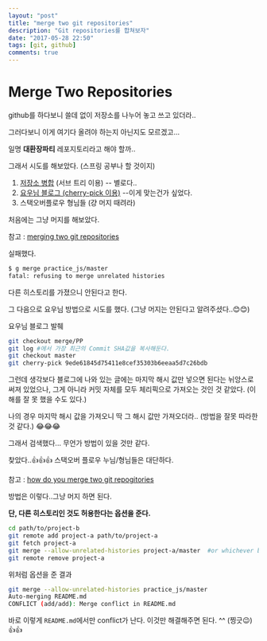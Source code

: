 ```yaml
---
layout: "post"
title: "merge two git repositories"
description: "Git repositories를 합쳐보자"
date: "2017-05-28 22:50"
tags: [git, github]
comments: true
---
```


# Merge Two Repositories

github를 하다보니 쓸데 없이 저장소를 나누어 놓고 쓰고 있더라..

그러다보니 이게 여기다 올려야 하는지 아닌지도 모르겠고...

일명 **대환장파티** 레포지토리라고 해야 할까..

그래서 시도를 해보았다. (스프링 공부나 할 것이지)

1. [저장소 병합](http://gypark.pe.kr/wiki/Git/%EC%A0%80%EC%9E%A5%EC%86%8C%EB%B3%91%ED%95%A9) (서브 트리 이용) -- 별로다..
2. [요우님 블로그 (cherry-pick 이용)](http://luckyyowu.tistory.com/352) --이게 맞는건가 싶었다.
3. 스택오버플로우 형님들 (걍 머지 때려라)

처음에는 그냥 머지를 해보았다.

참고 : [merging two git repositories](http://blog.caplin.com/2013/09/18/merging-two-git-repositories/)

실패했다.

```bash
$ g merge practice_js/master
fatal: refusing to merge unrelated histories
```
다른 히스토리를 가졌으니 안된다고 한다.

그 다음으로 요우님 방법으로 시도를 했다. (그냥 머지는 안된다고 알려주셨다..😊😊)

요우님 블로그 발췌

```bash
git checkout merge/PP
git log #에서 가장 최근의 Commit SHA값을 복사해둔다.
git checkout master
git cherry-pick 9ede61845d75411e8cef35303b6eeaa5d7c26bdb
```

그런데 생각보다 블로그에 나와 있는 글에는 마지막 해시 값만 넣으면 된다는 뉘앙스로 써져 있었으나, 그게 아니라 커밋 자체를 모두 체리픽으로 가져오는 것인 것 같았다. (이해를 잘 못 했을 수도 있다.)

나의 경우 마지막 해시 값을 가져오니 딱 그 해시 값만 가져오더라..
(방법을 잘못 따라한 것 같다.) 😂😂😂

그래서 검색했다... 무언가 방법이 있을 것만 같다.

찾았다..👍👍👍 스택오버 플로우 누님/형님들은 대단하다.

참고 : [how do you merge two git repogitories](https://stackoverflow.com/questions/1425892/how-do-you-merge-two-git-repositories)

방법은 이렇다..그냥 머지 하면 된다.

**단, 다른 히스토리인 것도 허용한다는 옵션을 준다.**

```bash
cd path/to/project-b
git remote add project-a path/to/project-a
git fetch project-a
git merge --allow-unrelated-histories project-a/master  #or whichever branch you want to merge
git remote remove project-a
```

위처럼 옵션을 준 결과

```bash
git merge --allow-unrelated-histories practice_js/master
Auto-merging README.md
CONFLICT (add/add): Merge conflict in README.md
```

바로 이렇게 `README.md`에서만 conflict가 난다.
이것만 해결해주면 된다. ^^ (찡긋😉)👍👍
